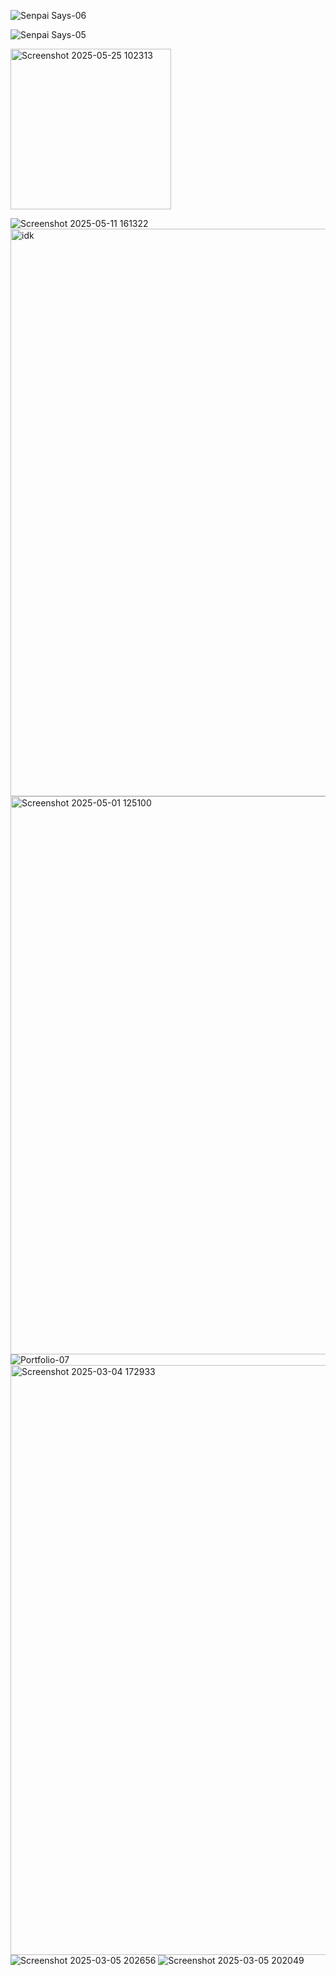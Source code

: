 
![Senpai Says-06](https://github.com/user-attachments/assets/a6990dcd-a581-46d6-bb56-1e855b671352)

![Senpai Says-05](https://github.com/user-attachments/assets/272676b5-6fda-48f4-8c0e-157d5d7bd606)

<img width="257" alt="Screenshot 2025-05-25 102313" src="https://github.com/user-attachments/assets/3244b805-006e-4fda-820a-88d50212f1f3" />

![Screenshot 2025-05-11 161322](https://github.com/user-attachments/assets/d194b5c7-0255-4c18-8427-e7042de44808)
<img width="908" alt="idk" src="https://github.com/user-attachments/assets/9439831f-c17f-4271-a3e8-c076554a6b52" />
<img width="893" alt="Screenshot 2025-05-01 125100" src="https://github.com/user-attachments/assets/2e5548e6-168d-46dd-82a0-1be73d8a583b" />
![Portfolio-07](https://github.com/user-attachments/assets/4bd97ac3-b955-4bc0-ac28-a7845f7db27b)
<img width="944" alt="Screenshot 2025-03-04 172933" src="https://github.com/user-attachments/assets/f0020c46-27d1-4577-acdc-ad3120a301bc" />
![Screenshot 2025-03-05 202656](https://github.com/user-attachments/assets/f1c0dd03-e79f-408e-8b3f-356ebd4c4f16)
![Screenshot 2025-03-05 202049](https://github.com/user-attachments/assets/a80ea176-78a9-46d3-bd9f-4f4e1490fd56)


















